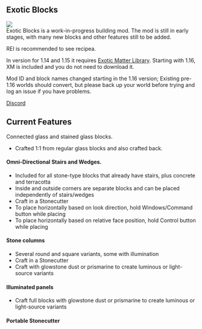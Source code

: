 ## Exotic Blocks
![](https://media.forgecdn.net/attachments/thumbnails/295/581/310/172/2019-12-13_20.png)  
Exotic Blocks is a work-in-progress building mod. The mod is still in early stages, with many new blocks and other features still to be added.

REI is recommended to see recipea.

In version for 1.14 and 1.15 it requires [Exotic Matter Library](https://www.curseforge.com/minecraft/mc-mods/exotic-matter-library). Starting with 1.16, XM is included and you do not need to download it.

Mod ID and block names changed starting in the 1.16 version; Existing pre-1.16 worlds should convert, but please back up your world before trying and log an issue if you have problems.

[Discord](https://discord.gg/7NaqR2e)

## Current Features

Connected glass and stained glass blocks.
* Crafted 1:1 from regular glass blocks and also crafted back.

#### Omni-Directional Stairs and Wedges.
* Included for all stone-type blocks that already have stairs, plus concrete and terracotta
* Inside and outside corners are separate blocks and can be placed independently of stairs/wedges
* Craft in a Stonecutter
* To place horizontally based on look direction, hold Windows/Command button while placing
* To place horizontally based on relative face position, hold Control button while placing

#### Stone columns
* Several round and square variants, some with illumination
* Craft in a Stonecutter
* Craft with glowstone dust or prismarine to create luminous or light-source variants

#### Illuminated panels
* Craft full blocks with glowstone dust or prismarine to create luminous or light-source variants

#### Portable Stonecutter
